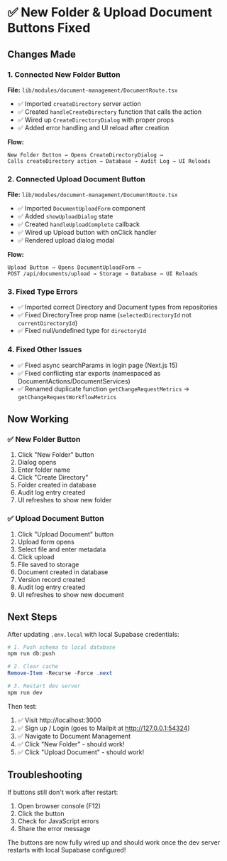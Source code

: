 # ✅ New Folder & Upload Document Buttons Fixed

## Changes Made

### 1. Connected New Folder Button
**File:** `lib/modules/document-management/DocumentRoute.tsx`

- ✅ Imported `createDirectory` server action
- ✅ Created `handleCreateDirectory` function that calls the action
- ✅ Wired up `CreateDirectoryDialog` with proper props
- ✅ Added error handling and UI reload after creation

**Flow:**
```
New Folder Button → Opens CreateDirectoryDialog → 
Calls createDirectory action → Database → Audit Log → UI Reloads
```

### 2. Connected Upload Document Button
**File:** `lib/modules/document-management/DocumentRoute.tsx`

- ✅ Imported `DocumentUploadForm` component
- ✅ Added `showUploadDialog` state
- ✅ Created `handleUploadComplete` callback
- ✅ Wired up Upload button with onClick handler
- ✅ Rendered upload dialog modal

**Flow:**
```
Upload Button → Opens DocumentUploadForm → 
POST /api/documents/upload → Storage → Database → UI Reloads
```

### 3. Fixed Type Errors
- ✅ Imported correct Directory and Document types from repositories
- ✅ Fixed DirectoryTree prop name (`selectedDirectoryId` not `currentDirectoryId`)
- ✅ Fixed null/undefined type for `directoryId`

### 4. Fixed Other Issues
- ✅ Fixed async searchParams in login page (Next.js 15)
- ✅ Fixed conflicting star exports (namespaced as DocumentActions/DocumentServices)
- ✅ Renamed duplicate function `getChangeRequestMetrics` → `getChangeRequestWorkflowMetrics`

## Now Working

### ✅ New Folder Button
1. Click "New Folder" button
2. Dialog opens
3. Enter folder name
4. Click "Create Directory"
5. Folder created in database
6. Audit log entry created
7. UI refreshes to show new folder

### ✅ Upload Document Button
1. Click "Upload Document" button
2. Upload form opens
3. Select file and enter metadata
4. Click upload
5. File saved to storage
6. Document created in database
7. Version record created
8. Audit log entry created
9. UI refreshes to show new document

## Next Steps

After updating `.env.local` with local Supabase credentials:

```powershell
# 1. Push schema to local database
npm run db:push

# 2. Clear cache
Remove-Item -Recurse -Force .next

# 3. Restart dev server
npm run dev
```

Then test:
1. ✅ Visit http://localhost:3000
2. ✅ Sign up / Login (goes to Mailpit at http://127.0.0.1:54324)
3. ✅ Navigate to Document Management
4. ✅ Click "New Folder" - should work!
5. ✅ Click "Upload Document" - should work!

## Troubleshooting

If buttons still don't work after restart:
1. Open browser console (F12)
2. Click the button
3. Check for JavaScript errors
4. Share the error message

The buttons are now fully wired up and should work once the dev server restarts with local Supabase configured!

